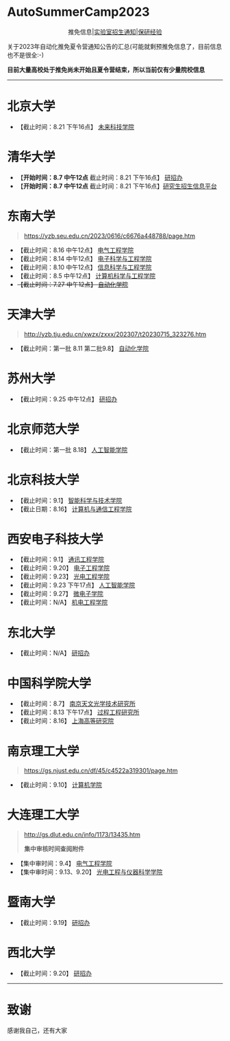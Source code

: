 # AutoSummerCamp2023

<div align=center> 
推免信息|<a href=LabInfo/README.md>实验室招生通知</a>|<a href=experience/README.md>保研经验</a>
</div>


关于2023年自动化推免夏令营通知公告的汇总(可能就剩预推免信息了，目前信息也不是很全:-)

**目前大量高校处于推免尚未开始且夏令营结束，所以当前仅有少量院校信息**


---

# 北京大学

- 【截止时间：8.21 下午16点】 [未来科技学院](https://future.pku.edu.cn/xwzk/3775ddc2e69d4c73a11a2e68ee3ec18a.htm)

# 清华大学

- 【**开始时间：8.7 中午12点** 截止时间：8.21 下午16点】 [研招办](https://yz.tsinghua.edu.cn/info/1024/2569.htm)
- 【**开始时间：8.7 中午12点** 截止时间：8.21 下午16点】[研究生招生信息平台](https://yzbm.tsinghua.edu.cn/publish/s03/s0302/detail/48157d6c-31c9-4de2-b4dd-5bdfcceed550)

# 东南大学

> https://yzb.seu.edu.cn/2023/0616/c6676a448788/page.htm

- 【截止时间：8.16 中午12点】 [电气工程学院](https://ee.seu.edu.cn/2023/0625/c25184a449533/page.htm)
- 【截止时间：8.14 中午12点】 [电子科学与工程学院](https://electronic.seu.edu.cn/2023/0707/c11479a450947/page.htm)
- 【截止时间：8.10 中午12点】 [信息科学与工程学院](https://radio.seu.edu.cn/2023/0629/c19195a449917/page.htm)
- 【截止时间：8.5 中午12点】 [计算机科学与工程学院](https://cse.seu.edu.cn/2023/0627/c22646a449677/page.htm)
- ~~【截止时间：7.27 中午12点】 [自动化学院](https://automation.seu.edu.cn/2023/0705/c24460a450730/page.htm)~~

# 天津大学

> http://yzb.tju.edu.cn/xwzx/zxxx/202307/t20230715_323276.htm

- 【截止时间：第一批 8.11 第二批9.8】 [自动化学院](http://seea.tju.edu.cn/info/1031/3891.htm)


# 苏州大学

- 【截止时间：9.25 中午12点】 [研招办](http://yjs.suda.edu.cn/43/57/c8365a541527/page.htm)

# 北京师范大学

- 【截止时间：第一批 8.18】 [人工智能学院](https://cist.bnu.edu.cn/tzgg/987d79703d024bc7882d492ca71c53f0.html)

# 北京科技大学

- 【截止时间：9.1】 [智能科学与技术学院](https://ai.ustb.edu.cn/xwgg/tzgg/2284eddc08894d7491456958715e74c6.htm)
- 【截止日期：8.16】 [计算机与通信工程学院](http://scce.ustb.edu.cn/xinwentongzhi/tongzhigonggao/2023-08-02/2021.html)

# 西安电子科技大学

- 【截止时间：9.1】 [通讯工程学院](https://ste.xidian.edu.cn/info/1337/7831.htm)
- 【截止时间：9.20】 [电子工程学院](https://see.xidian.edu.cn/html/news/11834.html)
- 【截止时间：9.23】 [光电工程学院](https://soe.xidian.edu.cn/info/1095/10758.htm)
- 【截止时间：9.23 下午17点】 [人工智能学院](https://sai.xidian.edu.cn/info/1106/8210.htm)
- 【截止时间：9.27】 [微电子学院](https://sme.xidian.edu.cn/html/tzgg/jl/2023/0727/2152.html)
- 【截止时间：N/A】 [机电工程学院](https://eme.xidian.edu.cn/info/1012/7538.htm)


# 东北大学

- 【截止时间：N/A】 [研招办](http://yz.neu.edu.cn/2023/0715/c5932a233617/pagem.htm)


# 中国科学院大学

- 【截止时间：8.7】 [南京天文光学技术研究所](http://www.niaot.ac.cn/xwzx/tzgg/202307/t20230710_6807792.html)
- 【截止时间：8.13 下午17点】 [过程工程研究所](http://edu.ipe.ac.cn/zsxx/202307/t20230727_171360.html)
- 【截止时间：8.16】 [上海高等研究院](http://www.sari.cas.cn/gradedu/gdzssz/gddxssjxm/202307/t20230727_6839057.html)


# 南京理工大学

> https://gs.njust.edu.cn/df/45/c4522a319301/page.htm

- 【截止时间：9.10】 [计算机学院](https://cs.njust.edu.cn/df/4c/c1820a319308/page.htm)


# 大连理工大学

> http://gs.dlut.edu.cn/info/1173/13435.htm
>
> **集中审核时间查阅附件**

- 【集中审时间：9.4】 [电气工程学院](http://gs.dlut.edu.cn/info/1173/13435.htm)
- 【集中审时间：9.13、9.20】 [光电工程与仪器科学学院](http://gs.dlut.edu.cn/info/1173/13435.htm)


# 暨南大学

- 【截止时间：9.19】 [研招办](https://yz.jnu.edu.cn/2023/0714/c33059a759655/page.htm)


# 西北大学

- 【截止时间：9.20】 [研招办](https://yzb.nwu.edu.cn/info/1009/1559.htm)




---

# 致谢

感谢我自己，还有大家
